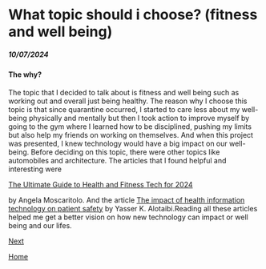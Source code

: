 # What topic should i choose? (fitness and well being)
##### 10/07/2024

#### The why?
<p>The topic that I decided to talk about is fitness and well being such as working out and overall just being healthy. The reason why I choose this topic is that since quarantine occurred, I started to care less about my well-being physically and mentally but then I took action to improve myself by going to the gym where I learned how to be disciplined, pushing my limits but also help my friends on working on themselves. And when this project was presented, I knew technology would have a big impact on our well-being. Before deciding on this topic, there were other topics like automobiles and architecture. The articles that I found helpful and interesting were
  
[The Ultimate Guide to Health and Fitness Tech for 2024](https://www.pcmag.com/picks/the-ultimate-guide-to-health-and-fitness-tech)

  
  by Angela Moscaritolo. And the article <a href=¨https://www.ncbi.nlm.nih.gov/pmc/articles/PMC5787626/¨>The impact of health information technology on patient safety</a> by Yasser K. Alotaibi.Reading all these articles helped me get a better vision on how new technology can impact or well being and our lifes.</p>

[Next](entry02.md)

[Home](../README.md)

